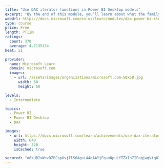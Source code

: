 ```yaml
---
title: "Use DAX iterator functions in Power BI Desktop models"
excerpt: "By the end of this module, you’ll learn about what the family of iterator functions can do and how to use them in your DAX calculations. Calculations will include custom summarizations, ranking, and concatenation."
webUrl: https://docs.microsoft.com/en-us/learn/modules/dax-power-bi-iterator-functions/
type: course
price: Free
length: PT12M
ratings:
  count: 370
  average: 4.7135134
heat: 51

provider:
  name: Microsoft Learn
  domain: microsoft.com
  images:
    - url: /assets/images/organizations/microsoft.com-50x50.jpg
      width: 50
      height: 50

levels:
  - Intermediate

topics:
  - Power BI
  - Power BI Desktop
  - DAX

images:
  - url: https://docs.microsoft.com/learn/achievements/use-dax-iterator-functions-power-bi-desktop-social.png
    width: 640
    height: 320
    isCached: true

secured: "o8kUB2vWnvDZBCspUsjIlS6AguL44qAAYjFquuNpuLYTZXIn7IFegjwqVtq02bSq4HfF9M/YxC2Hi0EDdkj8gFEBqO2flnfIusgFV8Z9Yb50fgDhFJVTJ5a86tsoxxG4c3+QRI3kgPdjb5IImqSbOl83DpYr59mMv/pj2wFH8RrRfDd+P2Vb0BBkAaby1hsWX3N1QegOLjWWIbSIlFlTj+60k8RL+MDK3esXSgAFIPXnW2EekMnbwG4ykl2IZcBgfKQkDOLJpGDsbRnooCTE6DlZqb7qqJo/7/JIvyfK9+l/HeXYngoYJTYOd9JyJCBAFs23gwKm3X03Puwbx5d4vReQC/usmuF9nC9f8sXcTl7fojgHVnOHYGugXTC/Tvm5vbg+BvlYQKt5SIinxA4GCpn7LB8Wn8ORYK3rzorXOSo=;6hZqhgvepdHBfOdF01hfsg=="
---
```


